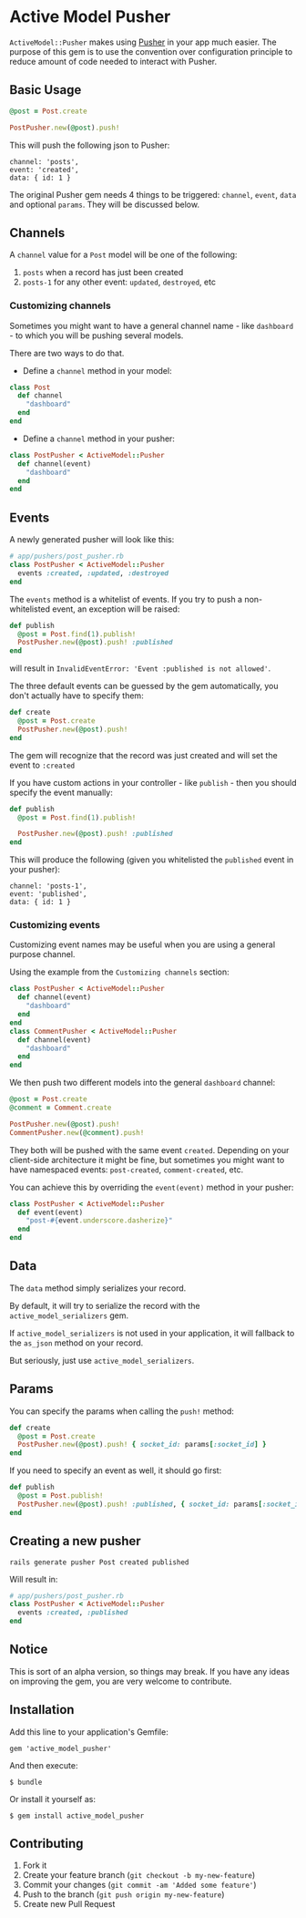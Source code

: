 # Active Model Pusher

`ActiveModel::Pusher` makes using [Pusher](https://github.com/pusher/pusher-gem) in your app much easier.
The purpose of this gem is to use the convention over configuration principle to reduce amount of code needed to interact with Pusher.

## Basic Usage
```ruby
@post = Post.create

PostPusher.new(@post).push!
```

This will push the following json to Pusher:

```
channel: 'posts',
event: 'created',
data: { id: 1 }
```
The original Pusher gem needs 4 things to be triggered: `channel`, `event`, `data` and optional `params`. They will be discussed below.

## Channels
A `channel` value for a `Post` model will be one of the following:

1. `posts` when a record has just been created
2. `posts-1` for any other event: `updated`, `destroyed`, etc

### Customizing channels
Sometimes you might want to have a general channel name -  like `dashboard` - to which you will be pushing several models.

There are two ways to do that.

* Define a `channel` method in your model:

```ruby
class Post
  def channel
    "dashboard"
  end
end
```

* Define a `channel` method in your pusher:

```ruby
class PostPusher < ActiveModel::Pusher
  def channel(event)
    "dashboard"
  end
end
```

## Events
A newly generated pusher will look like this:

```ruby
# app/pushers/post_pusher.rb
class PostPusher < ActiveModel::Pusher
  events :created, :updated, :destroyed
end
```

The `events` method is a whitelist of events. If you try to push a non-whitelisted event, an exception will be raised:
```ruby
def publish
  @post = Post.find(1).publish!
  PostPusher.new(@post).push! :published
end
```
will result in `InvalidEventError: 'Event :published is not allowed'`.


The three default events can be guessed by the gem automatically, you don't actually have to specify them:

```ruby
def create
  @post = Post.create
  PostPusher.new(@post).push!
end
```
The gem will recognize that the record was just created and will set the event to `:created`

If you have custom actions in your controller - like `publish` - then you should specify the event manually:
```ruby
def publish
  @post = Post.find(1).publish!

  PostPusher.new(@post).push! :published
end
```

This will produce the following (given you whitelisted the `published` event in your pusher):
```
channel: 'posts-1',
event: 'published',
data: { id: 1 }
```

### Customizing events

Customizing event names may be useful when you are using a general purpose channel.

Using the example from the `Customizing channels` section:

```ruby
class PostPusher < ActiveModel::Pusher
  def channel(event)
    "dashboard"
  end
end
class CommentPusher < ActiveModel::Pusher
  def channel(event)
    "dashboard"
  end
end
```

We then push two different models into the general `dashboard` channel:
```ruby
@post = Post.create
@comment = Comment.create

PostPusher.new(@post).push!
CommentPusher.new(@comment).push!
```

They both will be pushed with the same event `created`. Depending on your client-side architecture it might be fine, but sometimes you might want to have namespaced events: `post-created`, `comment-created`, etc.

You can achieve this by overriding the `event(event)` method in your pusher:

```ruby
class PostPusher < ActiveModel::Pusher
  def event(event)
    "post-#{event.underscore.dasherize}"
  end
end
```

## Data
The `data` method simply serializes your record.

By default, it will try to serialize the record with the `active_model_serializers` gem.

If `active_model_serializers` is not used in your application, it will fallback to the `as_json` method on your record.

But seriously, just use `active_model_serializers`.

## Params
You can specify the params when calling the `push!` method:

```ruby
def create
  @post = Post.create
  PostPusher.new(@post).push! { socket_id: params[:socket_id] }
end
```

If you need to specify an event as well, it should go first:
```ruby
def publish
  @post = Post.publish!
  PostPusher.new(@post).push! :published, { socket_id: params[:socket_id] }
end
```

## Creating a new pusher
```
rails generate pusher Post created published
```

Will result in:

```ruby
# app/pushers/post_pusher.rb
class PostPusher < ActiveModel::Pusher
  events :created, :published
end
```

## Notice
This is sort of an alpha version, so things may break. If you have any ideas on improving the gem, you are very welcome to contribute.

## Installation

Add this line to your application's Gemfile:

    gem 'active_model_pusher'

And then execute:

    $ bundle

Or install it yourself as:

    $ gem install active_model_pusher

## Contributing

1. Fork it
2. Create your feature branch (`git checkout -b my-new-feature`)
3. Commit your changes (`git commit -am 'Added some feature'`)
4. Push to the branch (`git push origin my-new-feature`)
5. Create new Pull Request
